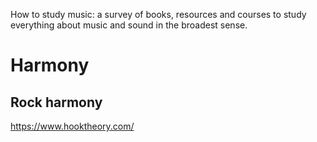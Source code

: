 How to study music: a survey of books, resources and courses to study everything about music and sound in the broadest sense.

Harmony
===

Rock harmony
---

https://www.hooktheory.com/

